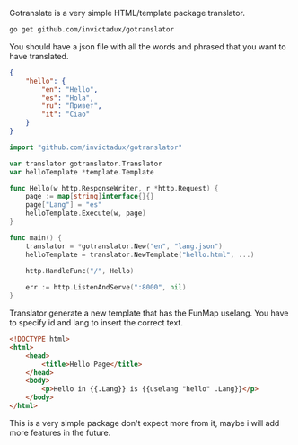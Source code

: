 Gotranslate is a very simple HTML/template package translator.

```bash
go get github.com/invictadux/gotranslator
```

You should have a json file with all the words and phrased that you want to have translated.

```json
{
    "hello": {
        "en": "Hello",
        "es": "Hola",
        "ru": "Привет",
        "it": "Ciao"
    }
}
```

```go
import "github.com/invictadux/gotranslator"

var translator gotranslator.Translator
var helloTemplate *template.Template

func Hello(w http.ResponseWriter, r *http.Request) {
	page := map[string]interface{}{}
	page["Lang"] = "es"
	helloTemplate.Execute(w, page)
}

func main() {
	translator = *gotranslator.New("en", "lang.json")
	helloTemplate = translator.NewTemplate("hello.html", ...)
	
	http.HandleFunc("/", Hello)

	err := http.ListenAndServe(":8000", nil)
}
```

Translator generate a new template that has the FunMap uselang.
You have to specify id and lang to insert the correct text.

```html
<!DOCTYPE html>
<html>
    <head>
        <title>Hello Page</title>
    </head>
    <body>
        <p>Hello in {{.Lang}} is {{uselang "hello" .Lang}}</p>
    </body>
</html>
```

This is a very simple package don't expect more from it, maybe i will add more features in the future.

